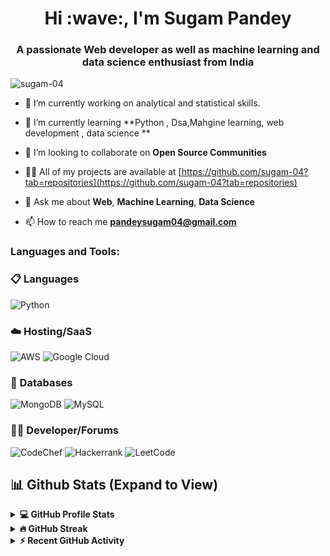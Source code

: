 <h1 align="center">Hi :wave:, I'm Sugam Pandey</h1>
<h3 align="center">A passionate Web developer as well as machine learning and data science  enthusiast from India</h3>

<p align="left"> <img src="https://komarev.com/ghpvc/?username=sugam-04&label=Profile%20views&color=0e75b6&style=flat" alt="sugam-04" /> </p>



- 🔭 I’m currently working on analytical and statistical skills.

- 🌱 I’m currently learning **Python , Dsa,Mahgine learning, web development , data science **

- 👯 I’m looking to collaborate on **Open Source Communities**

- 👨‍💻 All of my projects are available at [https://github.com/sugam-04?tab=repositories](https://github.com/sugam-04?tab=repositories)

- 💬 Ask me about **Web**, **Machine Learning**, **Data Science**

- 📫 How to reach me **pandeysugam04@gmail.com**

<h3 align="left">Languages and Tools:</h3>

### 📋 Languages
![Python](https://img.shields.io/badge/python-3670A0?style=for-the-badge&logo=python&logoColor=ffdd54)

### ☁️ Hosting/SaaS
![AWS](https://img.shields.io/badge/AWS-%23FF9900.svg?style=for-the-badge&logo=amazon-aws&logoColor=white) 
![Google Cloud](https://img.shields.io/badge/GoogleCloud-%234285F4.svg?style=for-the-badge&logo=google-cloud&logoColor=white)

### 💾 Databases
![MongoDB](https://img.shields.io/badge/MongoDB-%234ea94b.svg?style=for-the-badge&logo=mongodb&logoColor=white)
![MySQL](https://img.shields.io/badge/mysql-%2300000f.svg?style=for-the-badge&logo=mysql&logoColor=white)


### 🧑‍💻 Developer/Forums
![CodeChef](https://img.shields.io/badge/CodeChef-%23964B00.svg?style=for-the-badge&logo=CodeChef&logoColor=white) 
![Hackerrank](https://img.shields.io/badge/-Hackerrank-2EC866?style=for-the-badge&logo=HackerRank&logoColor=white) 
![LeetCode](https://img.shields.io/badge/Leetcode-000000?style=for-the-badge&logo=LeetCode&logoColor=#d16c06)




## 📊 Github Stats (Expand to View)

<details> 
  <summary><b>💻 GitHub Profile Stats</b></summary>
  <p align="center">
    <a><img alt="Gihub Profile Stats" src="https://github-readme-stats.vercel.app/api?username=sugam-04&show_icons=true&theme=radical" alt="sugam-04" height="192px"/></a>
	</p>
  </p>
</details>
<details>
  <summary><b>🔥 GitHub Streak</b></summary>
  <p align="center">
   <a><img alt="Gihub Streak" src="https://github-readme-streak-stats.herokuapp.com/?user=sugam-04&theme=radical" /></a>

</details>
<details>
  <summary><b>⚡ Recent GitHub Activity</b></summary>
 <p align="center">
   <a><img alt="Contribution Graph" src="https://raw.githubusercontent.com/sugam-04/sugam-04/master/profile-summary-card-output/2077/0-profile-details.svg" /></a>
   <!--<a><img alt="Valeri Gokadze's Activity Graph" src="https://github-readme-activity-graph.vercel.app/graph?username=sugam-04&custom_title=Sugam%20Pandey's%20Activity%20Graph&theme=react-dark" /></a>
</details>
-->

### 💬 Social
![Discord](https://img.shields.io/badge/Discord-%235865F2.svg?style=for-the-badge&logo=discord&logoColor=white)
![Twitter](https://img.shields.io/badge/Twitter-%231DA1F2.svg?style=for-the-badge&logo=Twitter&logoColor=white) 
![LinkedIn](https://img.shields.io/badge/linkedin-%230077B5.svg?style=for-the-badge&logo=linkedin&logoColor=white)

---
